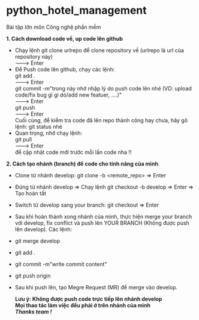 # python_hotel_management

Bài tập lớn môn Công nghệ phần mềm

<b>1. Cách download code về, up code lên github</b> 

- Chạy lệnh git clone urlrepo để clone repository về (urlrepo là url của repository này)
  <br/>
  ---> Enter
- Để Push code lên github, chạy các lệnh: 
  <br/>
  git add .
  <br/>
  ---> Enter
  <br/>
  git commit -m"trong này nhớ nhập lý do push code lên nhé (VD: upload code/fix bug gì gì dó/add new featuer, ....)"
  <br/>
  ---> Enter
  <br/>
  git push
  <br/>
  ---> Enter
  <br/>
 Cuối cùng, để kiểm tra code đã lên repo thành công hay chưa, hãy gõ lệnh: git status nhé
- Quan trọng, nhớ chạy lệnh:
   <br/>
  git pull 
  <br/>
  ---> Enter
  <br/>
  để cập nhật code mới trước mỗi lần code nha !!
  
<b>2. Cách tạo nhánh (branch) để code cho tính năng của mình</b> 
- Clone từ nhánh develop: git clone -b <develop> <remote_repo> => Enter
- Đứng từ nhánh develop => Chạy lệnh git checkout -b <your branch> develop => Enter => Tạo hoàn tất
  <br/>
- Switch từ develop sang your branch: git checkout <your branch> => Enter
  <br/>
- Sau khi hoàn thành xong nhánh của mình, thực hiện merge your branch với develop, fix conflict và push lên YOUR BRANCH (Không được push lên develop). Các lệnh:
  <br/>
- git merge develop
  <br/>
- git add .
  <br/>
- git commit -m"write commit content"
  <br/>
- git push origin <your branch>
  <br/>
- Sau khi push lên, tạo Megre Request (MR) để merge vào develop.

  <b>Lưu ý: Không được push code trực tiếp lên nhánh develop </b>
  <br/>
  <b>Mọi thao tác làm việc đều phải ở trên nhánh của mình</b>
  <br/>
  <b><i>Thanks team !</i></b>


